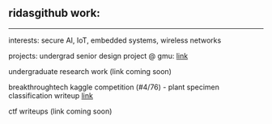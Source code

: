 ## ridasgithub work:
-----------------------------------------------------------------
interests:
secure AI, IoT, embedded systems, wireless networks


projects:
undergrad senior design project @ gmu: <a href="https://github.com/wwatson9/AI-Blockchain-IoT-Framework-for-Public-Sector-Accountability">link</a>

undergraduate research work (link coming soon)

breakthroughtech kaggle competition (#4/76) - plant specimen classification writeup <a href="[https://github.com/wwatson9/AI-Blockchain-IoT-Framework-for-Public-Sector-Accountability](https://www.kaggle.com/competitions/bttai-nybg-2024/writeups/teambonsai-vir-team-bonsai-s-solution)">link</a>

ctf writeups (link coming soon)
<!--
**ridasgithub/ridasgithub** is a ✨ _special_ ✨ repository because its `README.md` (this file) appears on your GitHub profile.

Here are some ideas to get you started:

- 🌱 I’m currently learning ...
- 👯 I’m looking to collaborate on ...
- 🤔 I’m looking for help with ...
- 💬 Ask me about ...
- 📫 How to reach me: ...
- 😄 Pronouns: ...
- ⚡ Fun fact: ...
-->

